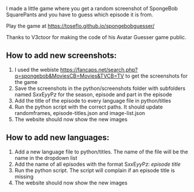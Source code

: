I made a little game where you get a random screenshot of SpongeBob SquarePants and you have to guess which episode it is from.

Play the game at https://toseflo.github.io/spongebobguesser/

Thanks to V3ctoor for making the code of his Avatar Guesser game public.

## How to add new screenshots:

1. I used the webiste https://fancaps.net/search.php?q=spongebob&MoviesCB=Movies&TVCB=TV to get the screenshots for the game
2. Save the screenshots in the python/screenshots folder with subfolders named S*xx*E*yy*P*z* for the season, episode and part in the episode
3. Add the title of the episode to every language file in python/titles
4. Run the python script with the correct paths. It should update randomframes, episode-titles.json and image-list.json
5. The website should now show the new images

## How to add new languages:
1. Add a new language file to python/titles. The name of the file will be the name in the dropdown list
2. Add the name of all episodes with the format S*xx*E*yy*P*z*: *episode title*
3. Run the python script. The script will complain if an episode title is missing
4. The website should now show the new images
